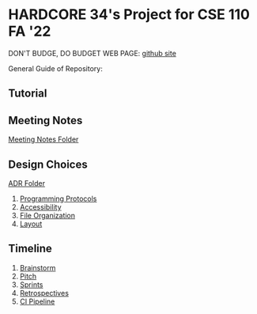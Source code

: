 # HARDCORE 34's Project for CSE 110 FA '22

DON'T BUDGE, DO BUDGET WEB PAGE: [github site](https://cse110-fa22-group34.github.io/cse110-fa22-group34/source/index.html)

General Guide of Repository:

## Tutorial

## Meeting Notes
[Meeting Notes Folder](./admin/meetings)

## Design Choices
[ADR Folder](./specs/adr)
1. [Programming Protocols](./specs/adr/110622-ProgrammingProtocols.md)
2. [Accessibility](./specs/adr/111322-AccessibilityDecision.md)
3. [File Organization](./specs/adr/112222-FileOrginization.md)
4. [Layout](./specs/adr/120122-LayoutDecisions.md)

## Timeline
1. [Brainstorm](./specs/brainstorm)
2. [Pitch](./specs/pitch)
3. [Sprints]()
4. [Retrospectives]()
5. [CI Pipeline](./admin/cipipeline)
